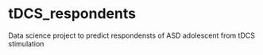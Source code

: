 # tDCS_respondents
Data science project to predict respondensts of ASD adolescent from tDCS stimulation
